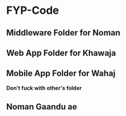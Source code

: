# FYP-Code
## Middleware Folder for Noman
## Web App Folder for Khawaja
## Mobile App Folder for Wahaj

**Don't fuck with other's folder**
## Noman Gaandu ae

